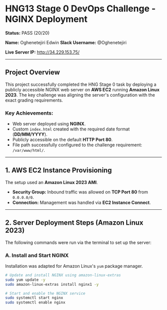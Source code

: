 # HNG13 Stage 0 DevOps Challenge - NGINX Deployment

**Status:** PASS (20/20)

**Name:** Oghenetejiri Edwin
**Slack Username:** @Oghenetejiri

**Live Server IP:** http://34.229.153.75/

---

## Project Overview

This project successfully completed the HNG Stage 0 task by deploying a publicly accessible NGINX web server on **AWS EC2** running **Amazon Linux 2023**. The key challenge was aligning the server's configuration with the exact grading requirements.

### Key Achievements:
* Web server deployed using **NGINX**.
* Custom `index.html` created with the required date format (**DD/MM/YYYY**).
* Publicly accessible on the default **HTTP Port 80**.
* File path successfully configured to the challenge requirement: `/var/www/html/`.

---

## 1. AWS EC2 Instance Provisioning

The setup used an **Amazon Linux 2023 AMI**.

* **Security Group:** Inbound traffic was allowed on **TCP Port 80** from `0.0.0.0/0`.
* **Connection:** Management was handled via **EC2 Instance Connect**.

---

## 2. Server Deployment Steps (Amazon Linux 2023)

The following commands were run via the terminal to set up the server:

### A. Install and Start NGINX
Installation was adapted for Amazon Linux's `yum` package manager.

```bash
# Update and install NGINX using amazon-linux-extras
sudo yum update -y
sudo amazon-linux-extras install nginx1 -y

# Start and enable the NGINX service
sudo systemctl start nginx
sudo systemctl enable nginx
